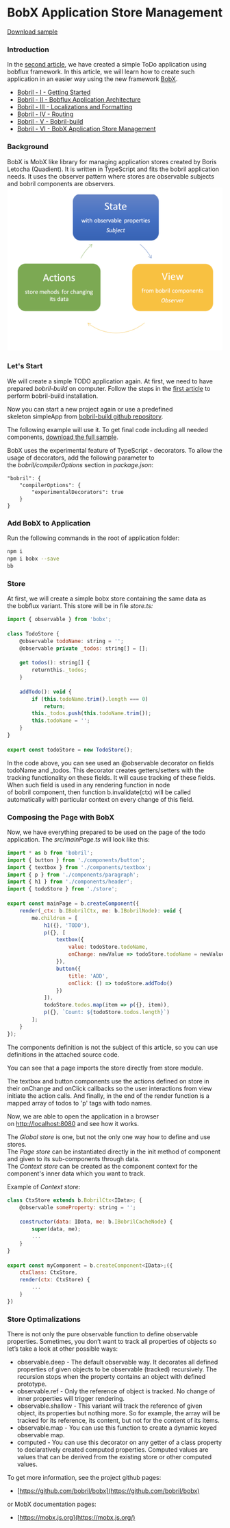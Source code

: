 # BobX Application Store Management

[Download sample](https://minhaskamal.github.io/DownGit/#/home?url=https://github.com/keeema/bobril-samples/tree/master/sampleBobX)

### Introduction

In the [second article](http://www.codeproject.com/Articles/1055921/Bobril-II-Bobflux-application-architecture), we have created a simple ToDo application using bobflux framework. In this article, we will learn how to create such application in an easier way using the new framework [BobX](https://github.com/bobril/bobx).

- [Bobril - I - Getting Started](http://www.codeproject.com/Articles/1044425/Bobril-I-Getting-started)
- [Bobril - II - Bobflux Application Architecture](http://www.codeproject.com/Articles/1055921/Bobril-II-Bobflux-application-architecture)
- [Bobril - III - Localizations and Formatting](http://www.codeproject.com/Articles/1058132/Bobril-III-Localizations-and-formatting)
- [Bobril - IV - Routing](http://www.codeproject.com/Articles/1058609/Bobril-IV-Routing)
- [Bobril - V - Bobril-build](https://www.codeproject.com/Articles/1167901/bobril-build)
- [Bobril - VI - BobX Application Store Management](https://www.codeproject.com/Articles/1201171/Bobril-VI-BobX-Application-Store-Management)

### Background

BobX is MobX like library for managing application stores created by Boris Letocha (Quadient). It is written in TypeScript and fits the bobril application needs. It uses the observer pattern where stores are observable subjects and bobril components are observers.
![Flow of BobX](./images/bobx.png)

### Let's Start

We will create a simple TODO application again. At first, we need to have prepared _bobril-build_ on computer. Follow the steps in the [first article](http://www.codeproject.com/Articles/1044425/Bobril-I-Getting-started) to perform bobril-build installation.

Now you can start a new project again or use a predefined skeleton simpleApp from [bobril-build github repository](https://minhaskamal.github.io/DownGit/#/home?url=https://github.com/Bobris/bobril-build/tree/master/examples/simpleApp).

The following example will use it. To get final code including all needed components, [download the full sample](https://minhaskamal.github.io/DownGit/#/home?url=https://github.com/keeema/bobril-samples/tree/master/sampleBobX).

BobX uses the experimental feature of TypeScript - decorators. To allow the usage of decorators, add the following parameter to the _bobril/compilerOptions_ section in _package.json_:
```
"bobril": {
    "compilerOptions": {
        "experimentalDecorators": true
    }
}
```
### Add BobX to Application

Run the following commands in the root of application folder:
``` bash
npm i
npm i bobx --save
bb
```
### Store

At first, we will create a simple bobx store containing the same data as the bobflux variant. This store will be in file _store.ts:_
``` javascript
import { observable } from 'bobx';

class TodoStore {
    @observable todoName: string = '';
    @observable private _todos: string[] = [];

    get todos(): string[] {
        returnthis._todos;
    }

    addTodo(): void {
        if (this.todoName.trim().length === 0)
            return;
        this._todos.push(this.todoName.trim());
        this.todoName = '';
    }
}

export const todoStore = new TodoStore();
```
In the code above, you can see used an @observable decorator on fields todoName and _todos. This decorator creates getters/setters with the tracking functionality on these fields. It will cause tracking of these fields. When such field is used in any rendering function in node of bobril component, then function b.invalidate(ctx) will be called automatically with particular context on every change of this field.

### Composing the Page with BobX

Now, we have everything prepared to be used on the page of the todo application. The _src/mainPage.ts_ will look like this:
``` javascript
import * as b from 'bobril';
import { button } from './components/button';
import { textbox } from './components/textbox';
import { p } from './components/paragraph';
import { h1 } from './components/header';
import { todoStore } from './store';

export const mainPage = b.createComponent({
    render(_ctx: b.IBobrilCtx, me: b.IBobrilNode): void {
        me.children = [
            h1({}, 'TODO'),
            p({}, [
                textbox({ 
                    value: todoStore.todoName, 
                    onChange: newValue => todoStore.todoName = newValue 
                }),
                button({ 
                    title: 'ADD', 
                    onClick: () => todoStore.addTodo()
                })
            ]),
            todoStore.todos.map(item => p({}, item)),
            p({}, `Count: ${todoStore.todos.length}`)
        ];
    }
});
```
The components definition is not the subject of this article, so you can use definitions in the attached source code.

You can see that a page imports the store directly from store module.

The textbox and button components use the actions defined on store in their onChange and onClick callbacks so the user interactions from view initiate the action calls. And finally, in the end of the render function is a mapped array of todos to 'p' tags with todo names.

Now, we are able to open the application in a browser on [http://localhost:8080](http://localhost:8080/) and see how it works.

The _Global store_ is one, but not the only one way how to define and use stores.  
The _Page store_ can be instantiated directly in the init method of component and given to its sub-components through data.  
The _Context store_ can be created as the component context for the component's inner data which you want to track.

Example of _Context store_:
``` javascript
class CtxStore extends b.BobrilCtx<IData>; {
    @observable someProperty: string = '';

    constructor(data: IData, me: b.IBobrilCacheNode) {
        super(data, me);
        ...
    }
}

export const myComponent = b.createComponent<IData>;({
    ctxClass: CtxStore,
    render(ctx: CtxStore) {
        ...
    }
})
```
### Store Optimalizations

There is not only the pure observable function to define observable properties. Sometimes, you don’t want to track all properties of objects so let’s take a look at other possible ways:

- observable.deep - The default observable way. It decorates all defined properties of given objects to be observable (tracked) recursively. The recursion stops when the property contains an object with defined prototype.
- observable.ref - Only the reference of object is tracked. No change of inner properties will trigger rendering.
- observable.shallow - This variant will track the reference of given object, its properties but nothing more. So for example, the array will be tracked for its reference, its content, but not for the content of its items.
- observable.map - You can use this function to create a dynamic keyed observable map.
- computed - You can use this decorator on any getter of a class property to declaratively created computed properties. Computed values are values that can be derived from the existing store or other computed values.

To get more information, see the project github pages:

- [https://github.com/bobril/bobx](https://github.com/bobril/bobx)

or MobX documentation pages:

- [https://mobx.js.org](https://mobx.js.org/)